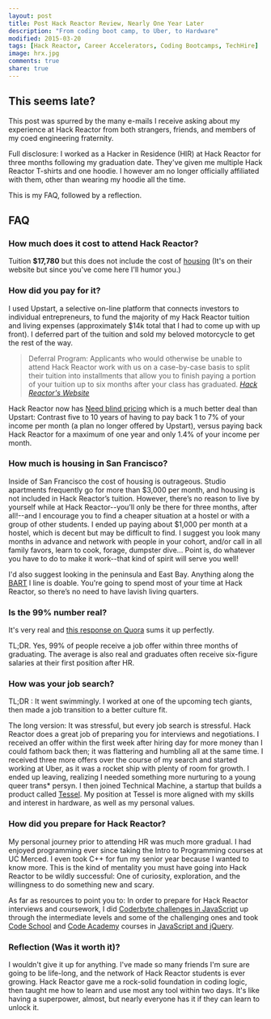 ```yaml
---
layout: post
title: Post Hack Reactor Review, Nearly One Year Later
description: "From coding boot camp, to Uber, to Hardware"
modified: 2015-03-20
tags: [Hack Reactor, Career Accelerators, Coding Bootcamps, TechHire]
image: hrx.jpg
comments: true
share: true
---
```


## This seems late?
This post was spurred by the many e-mails I receive asking about my experience at Hack Reactor from both strangers, friends, and members of my coed engineering fraternity.

Full disclosure: I worked as a Hacker in Residence (HIR) at Hack Reactor for three months following my graduation date. They've given me multiple Hack Reactor T-shirts and one hoodie. I however am no longer officially affiliated with them, other than wearing my hoodie all the time.

This is my FAQ, followed by a reflection.

## FAQ
### How much does it cost to attend Hack Reactor?
Tuition **$17,780** but this does not include the cost of [housing](#how-much-is-housing-in-sf?)
(It's on their website but since you've come here I'll humor you.)

### How did you pay for it?
I used Upstart, a selective on-line platform that connects investors to individual entrepreneurs, to fund the majority of my Hack Reactor tuition and living expenses (approximately $14k total that I had to come up with up front). I deferred part of the tuition and sold my beloved motorcycle to get the rest of the way.

>Deferral Program: Applicants who would otherwise be unable to attend Hack Reactor work with us on a case-by-case basis to split their tuition into installments that allow you to finish paying a portion of your tuition up to six months after your class has graduated. <cite> [Hack Reactor's Website](http://www.hackreactor.com/program/#yui_3_17_2_1_1426632728607_265) <cite>

Hack Reactor now has [Need blind pricing](http://www.hackreactor.com/blog/announcing-need-blind-admissions-for-hack-reactors-remote-beta-immersion-program) which is a much better deal than Upstart: Contrast five to 10 years of having to pay back 1 to 7% of your income per month (a plan no longer offered by Upstart), versus paying back Hack Reactor for a maximum of one year and only 1.4% of your income per month.

### How much is housing in San Francisco?
Inside of San Francisco the cost of housing is outrageous. Studio apartments frequently go for more than $3,000 per month, and housing is not included in Hack Reactor’s tuition. However, there’s no reason to live by yourself while at Hack Reactor--you’ll only be there for three months, after all!--and I encourage you to find a cheaper situation at a hostel or with a group of other students. I ended up paying about $1,000 per month at a hostel, which is decent but may be difficult to find. I suggest you look many months in advance and network with people in your cohort, and/or call in all family favors, learn to cook, forage, dumpster dive... Point is, do whatever you have to do to make it work--that kind of spirit will serve you well!

I'd also suggest looking in the peninsula and East Bay. Anything along the [BART](http://www.bart.gov/schedules/bystation) l line is doable. You're going to spend most of your time at Hack Reactor, so there’s no need to have lavish living quarters.

### Is the 99% number real?
It's very real and [this response on Quora](http://www.quora.com/What-are-some-suspected-reasons-why-some-Hack-Reactor-graduates-the-2-are-unable-to-find-software-engineering-jobs-upon-graduation) sums it up perfectly.

TL;DR. Yes, 99% of people receive a job offer within three months of graduating. The average is also real and graduates often receive six-figure salaries at their first position after HR.

### How was your job search?
TL;DR : It went swimmingly. I worked at one of the upcoming tech giants, then made a job transition to a better culture fit.

The long version: It was stressful, but every job search is stressful. Hack Reactor does a great job of preparing you for interviews and negotiations. I received an offer within the first week after hiring day for more money than I could fathom back then; it was flattering and humbling all at the same time. I received three more offers over the course of my search and started working at Uber, as it was a rocket ship with plenty of room for growth. I ended up leaving, realizing I needed something more nurturing to a young queer trans* persyn. I then joined Technical Machine, a startup that builds a product called [Tessel](https://tessel.io). My position at Tessel is more aligned with my skills and interest in hardware, as well as my personal values.


### How did you prepare for Hack Reactor?
My personal journey prior to attending HR was much more gradual. I had enjoyed programming ever since taking the Intro to Programming courses at UC Merced. I even took C++ for fun my senior year because I wanted to know more. This is the kind of mentality you must have going into Hack Reactor to be wildly successful: One of curiosity, exploration, and the willingness to do something new and scary.

As far as resources to point you to: In order to prepare for Hack Reactor interviews and coursework, I did  [Coderbyte challenges in JavaScript](http://coderbyte.com/CodingArea/Challenges) up through the intermediate levels and some of the challenging ones and took [Code School](https://www.codeschool.com/paths/javascript#jquery-basics) and [Code Academy](http://www.codecademy.com/tracks/javascript) courses in [JavaScript and jQuery](https://www.codeschool.com/paths/javascript#jquery-basics).

### Reflection (Was it worth it)?
I wouldn't give it up for anything. I've made so many friends I'm sure are going to be life-long, and the network of Hack Reactor students is ever growing. Hack Reactor gave me a rock-solid foundation in coding logic, then taught me how to learn and use most any tool within two days. It's like having a superpower, almost, but nearly everyone has it if they can learn to unlock it.

